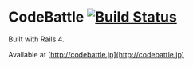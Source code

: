 # CodeBattle [![Build Status](https://travis-ci.org/tuvistavie/code-battle.png?branch=master)](https://travis-ci.org/tuvistavie/code-battle)

Built with Rails 4.

Available at [http://codebattle.jp](http://codebattle.jp)
